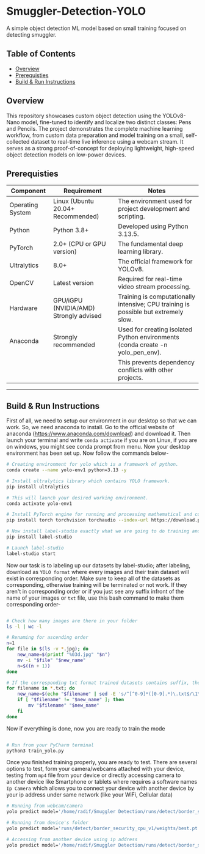 # Smuggler-Detection-YOLO

A simple object detection ML model based on small training focused on detecting smuggler.

## Table of Contents
- [Overview](#overview)
- [Prerequisties](#prerequisties)
- [Build & Run Instructions](#build--run-instructions)
  
## Overview
This repository showcases custom object detection using the YOLOv8-Nano model, fine-tuned to identify and localize two distinct classes: Pens and Pencils. The project demonstrates the complete machine learning workflow, from custom data preparation and model training on a small, self-collected dataset to real-time live inference using a webcam stream. It serves as a strong proof-of-concept for deploying lightweight, high-speed object detection models on low-power devices.
## Prerequisties
| **Component**      | **Requirement**                          | **Notes**                                                                                            |
|--------------------|------------------------------------------|------------------------------------------------------------------------------------------------------|
| Operating System   | Linux (Ubuntu 20.04+ Recommended)        | The environment used for project development and scripting.                                          |
| Python             | Python 3.8+                              | Developed using Python 3.13.5.                                                                       |
| PyTorch            | 2.0+ (CPU or GPU version)                | The fundamental deep learning library.                                                               |
| Ultralytics        | 8.0+                                     | The official framework for YOLOv8.                                                                   |
| OpenCV             | Latest version                           | Required for real-time video stream processing.                                                      |
| Hardware           | GPU/iGPU (NVIDIA/AMD) Strongly advised   | Training is computationally intensive; CPU training is possible but extremely slow.                  |
| Anaconda           | Strongly recommended                     | Used for creating isolated Python environments (conda create -n yolo_pen_env).                       |
|                    |                                          | This prevents dependency conflicts with other projects.                                              |
------------------------------------------------------------------------------------------------------------------------------------------------------------------------
## Build & Run Instructions

First of all, we need to setup our environment in our desktop so that we can work. So, we need anaconda to install. Go to the official website of anaconda (https://www.anaconda.com/download) and download it. Then launch your terminal and write `conda activate` if you are on Linux, if you are on windows, you might see conda prompt from menu. Now your desktop environment has been set up. Now follow the commands below-
```bash
# Creating environment for yolo which is a framework of python.
conda create --name yolo-env1 python=3.13 -y

# Install ultralytics library which contains YOLO framework.
pip install ultralytics

# This will launch your desired working environment.
conda activate yolo-env1

# Install PyTorch engine for running and processing mathematical and computational tasks. if you have only cpu.
pip install torch torchvision torchaudio --index-url https://download.pytorch.org/whl/cpu

# Now install label-studio exactly what we are going to do training and labeling our object by naming classes
pip install label-studio

# Launch label-studio
label-studio start
````
Now our task is to labeling up our datasets by label-studio; after labeling, download as `YOLO format` where every images and their train dataset will exist in corresponding order. Make sure to keep all of the datasets as corresponding, otherwise training will be terminated or not work. If they aren't in corresponding order or if you just see any suffix infront of the name of your images or `txt` file, use this bash command to make them corresponding order-

````bash

# Check how many images are there in your folder
ls -l | wc -l

# Renaming for ascending order
n=1
for file in $(ls -v *.jpg); do
    new_name=$(printf "%03d.jpg" "$n")
    mv -i "$file" "$new_name"
    n=$((n + 1))
done

# If the corresponding txt format trained datasets contains suffix, then use this command
for filename in *.txt; do
    new_name=$(echo "$filename" | sed -E 's/^[^0-9]*([0-9].*)\.txt$/\1\.txt/')
    if [ "$filename" != "$new_name" ]; then
        mv "$filename" "$new_name"
    fi
done
````
Now if everything is done, now you are ready to train the mode

````bash

# Run from your PyCharm terminal
python3 train_yolo.py
````

Once you finished training properly, you are ready to test. There are several options to test, form your camera/webcams attached with your device, testing from `mp4` file from your device or directly accessing camera to another device like Smartphone or tablets where requires a software names `Ip Camera` which allows you to connect your device with another device by your ip address under same network (like your WiFi, Cellular data) 

````bash
# Running from webcam/camera
yolo predict model='/home/radif/Smuggler Detection/runs/detect/border_security_cpu_v1/weights/best.pt' source=0 show=True

# Running from device's folder
yolo predict model='runs/detect/border_security_cpu_v1/weights/best.pt' source='/home/radif/Downloads/Radifyy.mp4' show=True

# Accessing from another device using ip address
yolo predict model='/home/radif/Smuggler Detection/runs/detect/border_security_cpu_v1/weights/best.pt' source="http://192.168.XXX.XX:8080/video" show=True

````
